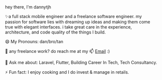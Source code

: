 hey there, I'm dannytjh

✨a full stack mobile engineer and a freelance software engineer. my passion for software lies with dreaming up ideas and making them come true with elegant interfaces. i take great care in the experience, architecture, and code quality of the things I build.

😄 My Pronouns: dan/bro/tan

💼 any freelance work? do reach me at my 📫 [Email](mailto:dannnytjh@gmail.com) :)

💬 Ask me about: Laravel, Flutter, Building Career In Tech, Tech Consultancy.

⚡ Fun fact: I enjoy cooking and I do invest & manage in retails.

